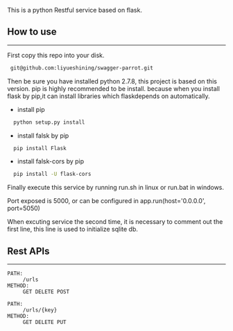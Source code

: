 This is a python Restful service based on flask.

## How to use
***
  First copy this repo into your disk.
  ```bash
   git@github.com:liyueshining/swagger-parrot.git
  ```
  Then be sure you have installed python 2.7.8, this project is based on this version.
  pip is highly recommended to be install. because when you install flask by pip,it can install libraries which flaskdepends on automatically.
  - install pip
  
  ```bash
    python setup.py install
  ```
  - install falsk by pip
  ```bash
    pip install Flask
  ```
  
  - install falsk-cors by pip
  ```bash
    pip install -U flask-cors
  ```
  
  Finally execute this service by running run.sh in linux or run.bat in windows.
  
  Port exposed is 5000, or can be configured in app.run(host='0.0.0.0', port=5050)
  
  When excuting service the second time, it is necessary to comment out the first line, this line is used to initialize sqlite db.
  
## Rest APIs
***
    PATH:
         /urls
    METHOD:
         GET DELETE POST

    PATH:
         /urls/{key}
    METHOD:
         GET DELETE PUT
